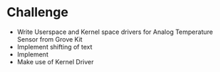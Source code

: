 # Challenge

- Write Userspace and Kernel space drivers for Analog Temperature Sensor from Grove Kit
- Implement shifting of text
- Implement
- Make use of Kernel Driver
